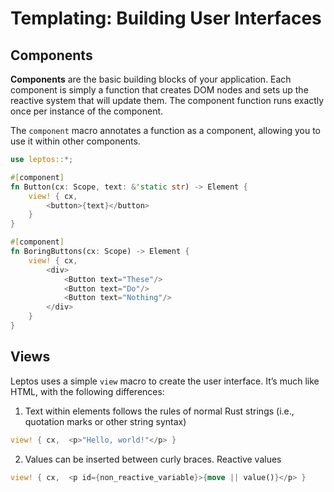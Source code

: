 # Templating: Building User Interfaces

## Components

**Components** are the basic building blocks of your application. Each component is simply a function that creates DOM nodes and sets up the reactive system that will update them. The component function runs exactly once per instance of the component.

The `component` macro annotates a function as a component, allowing you to use it within other components.

```rust
use leptos::*;

#[component]
fn Button(cx: Scope, text: &'static str) -> Element {
    view! { cx,
        <button>{text}</button>
    }
}

#[component]
fn BoringButtons(cx: Scope) -> Element {
    view! { cx,
        <div>
			<Button text="These"/>
			<Button text="Do"/>
			<Button text="Nothing"/>
		</div>
    }
}
```

## Views

Leptos uses a simple `view` macro to create the user interface. It’s much like HTML, with the following differences:

1. Text within elements follows the rules of normal Rust strings (i.e., quotation marks or other string syntax)

```rust
view! { cx,  <p>"Hello, world!"</p> }
```

2. Values can be inserted between curly braces. Reactive values

```rust
view! { cx,  <p id={non_reactive_variable}>{move || value()}</p> }
```
